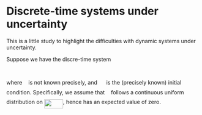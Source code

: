# Discrete-time systems under uncertainty

This is a little study to highlight the difficulties with dynamic systems under uncertainty.

Suppose we have the discre-time system
<p align="center"><img src="svgs/18917b3cdf2cb45a8630ee9c049621cb.svg?invert_in_darkmode" align=middle width=218.07389999999998pt height=16.376943pt/></p>
where <img src="svgs/2103f85b8b1477f430fc407cad462224.svg?invert_in_darkmode" align=middle width=8.524065000000002pt height=22.745910000000016pt/> is not known precisely, and <img src="svgs/e714a3139958da04b41e3e607a544455.svg?invert_in_darkmode" align=middle width=15.888015000000001pt height=14.102549999999994pt/> is the (precisely known) initial condition. Specifically, we assume that <img src="svgs/2103f85b8b1477f430fc407cad462224.svg?invert_in_darkmode" align=middle width=8.524065000000002pt height=22.745910000000016pt/> follows a continuous uniform distribution on <img src="svgs/a91e9fd592317527078e69a240fb943b.svg?invert_in_darkmode" align=middle width=49.14129pt height=24.56552999999997pt/>, hence has an expected value of zero.
